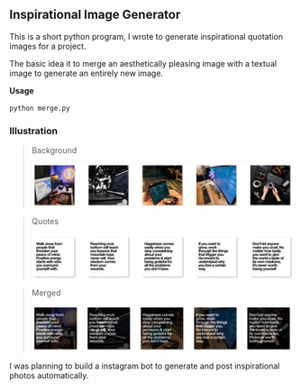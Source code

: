 ## Inspirational Image Generator

This is a short python program, I wrote to generate inspirational quotation images for a project.

The basic idea it to merge an aesthetically pleasing image with a textual image to generate an entirely new image.

**Usage**

```
python merge.py
```

### Illustration

> Background
>
> ![](Docs/backgrounds.png)

> Quotes
>
> ![](Docs/quotes.png)

> Merged
>
> ![](Docs/merged.png)

I was planning to build a instagram bot to generate and post inspirational photos automatically.
